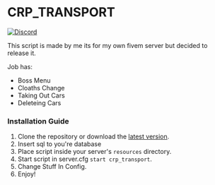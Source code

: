 # CRP_TRANSPORT

[![Discord](https://img.shields.io/discord/902138867199643679?color=7289da&label=Discord&logo=discord&logoColor=ffffff)](https://discord.gg/hpYRxZ2KrF)

This script is made by me its for my own fivem server but decided to release it.

Job has:
- Boss Menu
- Cloaths Change
- Taking Out Cars
- Deleteing Cars

### Installation Guide
1. Clone the repository or download the [latest version](../../releases/latest).
2. Insert sql to you're database
3. Place script inside your server's `resources` directory.
4. Start script in server.cfg `start crp_transport`.
5. Change Stuff In Config.
6. Enjoy!
